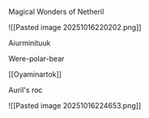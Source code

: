 Magical Wonders of Netheril

![[Pasted image 20251016220202.png]]


Aiurminituuk

Were-polar-bear 

[[Oyaminartok]]

Auril's roc

![[Pasted image 20251016224653.png]]